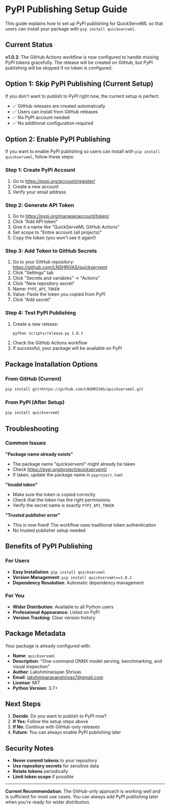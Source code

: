 # PyPI Publishing Setup Guide

This guide explains how to set up PyPI publishing for QuickServeML so that users can install your package with `pip install quickserveml`.

## Current Status

**v1.0.2**: The GitHub Actions workflow is now configured to handle missing PyPI tokens gracefully. The release will be created on GitHub, but PyPI publishing will be skipped if no token is configured.

## Option 1: Skip PyPI Publishing (Current Setup)

If you don't want to publish to PyPI right now, the current setup is perfect:
- ✅ GitHub releases are created automatically
- ✅ Users can install from GitHub releases
- ✅ No PyPI account needed
- ✅ No additional configuration required

## Option 2: Enable PyPI Publishing

If you want to enable PyPI publishing so users can install with `pip install quickserveml`, follow these steps:

### Step 1: Create PyPI Account

1. Go to https://pypi.org/account/register/
2. Create a new account
3. Verify your email address

### Step 2: Generate API Token

1. Go to https://pypi.org/manage/account/token/
2. Click "Add API token"
3. Give it a name like "QuickServeML GitHub Actions"
4. Set scope to "Entire account (all projects)"
5. Copy the token (you won't see it again!)

### Step 3: Add Token to GitHub Secrets

1. Go to your GitHub repository: https://github.com/LNSHRIVAS/quickserveml
2. Click "Settings" tab
3. Click "Secrets and variables" → "Actions"
4. Click "New repository secret"
5. Name: `PYPI_API_TOKEN`
6. Value: Paste the token you copied from PyPI
7. Click "Add secret"

### Step 4: Test PyPI Publishing

1. Create a new release:
   ```bash
   python scripts/release.py 1.0.3
   ```
2. Check the GitHub Actions workflow
3. If successful, your package will be available on PyPI

## Package Installation Options

### From GitHub (Current)
```bash
pip install git+https://github.com/LNSHRIVAS/quickserveml.git
```

### From PyPI (After Setup)
```bash
pip install quickserveml
```

## Troubleshooting

### Common Issues

**"Package name already exists"**
- The package name "quickserveml" might already be taken
- Check https://pypi.org/project/quickserveml/
- If taken, update the package name in `pyproject.toml`

**"Invalid token"**
- Make sure the token is copied correctly
- Check that the token has the right permissions
- Verify the secret name is exactly `PYPI_API_TOKEN`

**"Trusted publisher error"**
- This is now fixed! The workflow uses traditional token authentication
- No trusted publisher setup needed

## Benefits of PyPI Publishing

### For Users
- **Easy Installation**: `pip install quickserveml`
- **Version Management**: `pip install quickserveml==1.0.2`
- **Dependency Resolution**: Automatic dependency management

### For You
- **Wider Distribution**: Available to all Python users
- **Professional Appearance**: Listed on PyPI
- **Version Tracking**: Clear version history

## Package Metadata

Your package is already configured with:
- **Name**: `quickserveml`
- **Description**: "One-command ONNX model serving, benchmarking, and visual inspection"
- **Author**: Lakshminarayan Shrivas
- **Email**: lakshminarayanshrivas7@gmail.com
- **License**: MIT
- **Python Version**: 3.7+

## Next Steps

1. **Decide**: Do you want to publish to PyPI now?
2. **If Yes**: Follow the setup steps above
3. **If No**: Continue with GitHub-only releases
4. **Future**: You can always enable PyPI publishing later

## Security Notes

- **Never commit tokens** to your repository
- **Use repository secrets** for sensitive data
- **Rotate tokens** periodically
- **Limit token scope** if possible

---

**Current Recommendation**: The GitHub-only approach is working well and is sufficient for most use cases. You can always add PyPI publishing later when you're ready for wider distribution. 